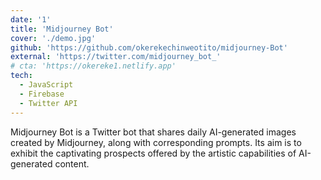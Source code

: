 ```yaml
---
date: '1'
title: 'Midjourney Bot'
cover: './demo.jpg'
github: 'https://github.com/okerekechinweotito/midjourney-Bot'
external: 'https://twitter.com/midjourney_bot_'
# cta: 'https://okereke1.netlify.app'
tech:
  - JavaScript
  - Firebase
  - Twitter API
---
```


Midjourney Bot is a Twitter bot that shares daily AI-generated images created by Midjourney, along with corresponding prompts. Its aim is to exhibit the captivating prospects offered by the artistic capabilities of AI-generated content.
